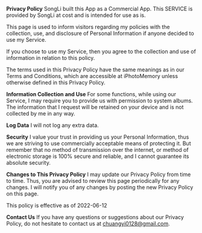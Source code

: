 
**Privacy Policy**
SongLi built this App as a Commercial App. This SERVICE is provided by SongLi at cost and is intended for use as is.

This page is used to inform visitors regarding my policies with the collection, use, and disclosure of Personal Information if anyone decided to use my Service.

If you choose to use my Service, then you agree to the collection and use of information in relation to this policy.

The terms used in this Privacy Policy have the same meanings as in our Terms and Conditions, which are accessible at iPhotoMemory unless otherwise defined in this Privacy Policy.

**Information Collection and Use**
For some functions, while using our Service, I may require you to provide us with permission to system albums. The information that I request will be retained on your device and is not collected by me in any way.

**Log Data**
I will not log any extra data.

**Security**
I value your trust in providing us your Personal Information, thus we are striving to use commercially acceptable means of protecting it. But remember that no method of transmission over the internet, or method of electronic storage is 100% secure and reliable, and I cannot guarantee its absolute security.

**Changes to This Privacy Policy**
I may update our Privacy Policy from time to time. Thus, you are advised to review this page periodically for any changes. I will notify you of any changes by posting the new Privacy Policy on this page.

This policy is effective as of 2022-06-12

**Contact Us**
If you have any questions or suggestions about our Privacy Policy, do not hesitate to contact us at chuangyi0128@gmail.com.
